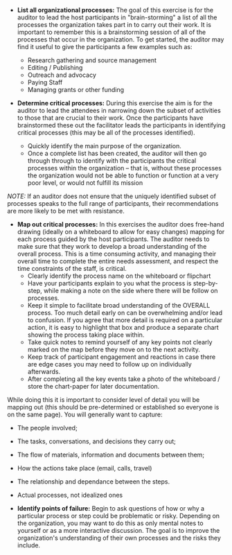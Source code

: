 
  * **List all organizational processes:** The goal of this exercise is for the auditor to lead the host participants in "brain-storming" a list of all the processes the organization takes part in to carry out their work. It is important to remember this is a brainstorming session of all of the processes that occur in the organization. To get started, the auditor may find it useful to give the participants a few examples such as:

    * Research gathering and source management
    * Editing / Publishing
    * Outreach and advocacy
    * Paying Staff
    * Managing grants or other funding

  * **Determine critical processes:** During this exercise the aim is for the auditor to lead the attendees in narrowing down the subset of activities to those that are crucial to their work. Once the participants have brainstormed these out the facilitator leads the participants in identifying  critical processes (this may be all of the processes identified).
    * Quickly identify the main purpose of the organization.
    * Once a complete list has been created, the auditor will then go through through to identify with the participants the critical processes within the organization – that is, without these processes the organization would not be able to function or function at a very poor level, or would not fulfill its mission

*NOTE:* If an auditor does not ensure that the uniquely identified subset of processes speaks to the full range of participants, their recommendations are more likely to be met with resistance.

  * **Map out critical processes:** In this exercises the auditor does free-hand drawing (ideally on a whiteboard to allow for easy changes) mapping for each process guided by the host participants. The auditor needs to make sure that they work to develop a broad understanding of the overall process. This is a time consuming activity, and managing their overall time to complete the entire needs assessment, and respect the time constraints of the staff, is critical.
    * Clearly identify the process name on the whiteboard or flipchart
    * Have your participants explain to you what the process is step-by-step, while making a note on the side where there will be follow on processes.
    * Keep it simple to facilitate broad understanding of the OVERALL process. Too much detail early on can be overwhelming and/or lead to confusion. If you agree that more detail is required on a particular action, it is easy to highlight that box and produce a separate chart showing the process taking place within.
  	* Take quick notes to remind yourself of any key points not clearly marked on the map before they move on to the next activity.
    * Keep track of participant engagement and reactions in case there are edge cases you may need to follow up on individually afterwards.
  	* After completing all the key events take a photo of the whiteboard / store the chart-paper for later documentation.

While doing this it is important to consider level of detail you will be mapping out (this should be pre-determined or established so everyone is on the same page).  You will generally want to capture:

  * The people involved;
  * The tasks, conversations, and decisions they carry out;
  * The flow of materials, information and documents between them;
  * How the actions take place (email, calls, travel)
  * The relationship and dependance between the steps.
  * Actual processes, not idealized ones

* **Identify points of failure:** Begin to ask questions of how or why a particular process or step could be problematic or risky. Depending on the organization, you may want to do this as only mental notes to yourself or as a more interactive discussion.  The goal is to improve the organization's understanding of their own processes and the risks they include. 
